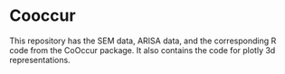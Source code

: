 # Cooccur
This repository has the SEM data, ARISA data, and the corresponding R code from the CoOccur package.  It also contains the code for plotly 3d representations.
